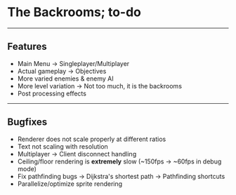 # The Backrooms; to-do

---
## Features
- Main Menu
    -> Singleplayer/Multiplayer
- Actual gameplay
    -> Objectives
- More varied enemies & enemy AI
- More level variation
    -> Not too much, it is the backrooms
- Post processing effects

---
## Bugfixes
- Renderer does not scale properly at different ratios
- Text not scaling with resolution
- Multiplayer
    -> Client disconnect handling
- Ceiling/floor rendering is **extremely** slow (~150fps -> ~60fps in debug mode)
- Fix pathfinding bugs
    -> Dijkstra's shortest path
    -> Pathfinding shortcuts
- Parallelize/optimize sprite rendering